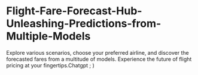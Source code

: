 # Flight-Fare-Forecast-Hub-Unleashing-Predictions-from-Multiple-Models
Explore various scenarios, choose your preferred airline, and discover the forecasted fares from a multitude of models. Experience the future of flight pricing at your fingertips.Chatgpt ; )

